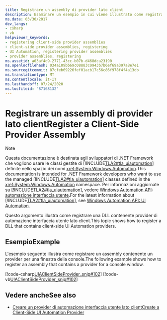 ```yaml
---
title: Registrare un assembly di provider lato client
description: Esaminare un esempio in cui viene illustrato come registrare una DLL contenente provider di automazione interfaccia utente lato client.
ms.date: 03/30/2017
dev_langs:
- csharp
- vb
helpviewer_keywords:
- registering client-side provider assemblies
- client-side provider assemblies, registering
- UI Automation, registering provider assemblies
- provider assemblies, registering
ms.assetid: a03af4d9-2771-43cc-b07b-d468dca23190
ms.openlocfilehash: 034a109bb69c08883c0943b7b6ef69a397a8e7e1
ms.sourcegitcommit: 87cfeb69226fef01acb17c56c86f978f4f4a13db
ms.translationtype: MT
ms.contentlocale: it-IT
ms.lasthandoff: 07/24/2020
ms.locfileid: "87168132"
---
```

# <a name="register-a-client-side-provider-assembly"></a><span data-ttu-id="6835b-103">Registrare un assembly di provider lato client</span><span class="sxs-lookup"><span data-stu-id="6835b-103">Register a Client-Side Provider Assembly</span></span>
> [!NOTE]
> <span data-ttu-id="6835b-104">Questa documentazione è destinata agli sviluppatori di .NET Framework che vogliono usare le classi gestite di [!INCLUDE[TLA2#tla_uiautomation](../../../includes/tla2sharptla-uiautomation-md.md)] definite nello spazio dei nomi <xref:System.Windows.Automation>.</span><span class="sxs-lookup"><span data-stu-id="6835b-104">This documentation is intended for .NET Framework developers who want to use the managed [!INCLUDE[TLA2#tla_uiautomation](../../../includes/tla2sharptla-uiautomation-md.md)] classes defined in the <xref:System.Windows.Automation> namespace.</span></span> <span data-ttu-id="6835b-105">Per informazioni aggiornate su [!INCLUDE[TLA2#tla_uiautomation](../../../includes/tla2sharptla-uiautomation-md.md)], vedere [Windows Automation API: automazione interfaccia utente](/windows/win32/winauto/entry-uiauto-win32).</span><span class="sxs-lookup"><span data-stu-id="6835b-105">For the latest information about [!INCLUDE[TLA2#tla_uiautomation](../../../includes/tla2sharptla-uiautomation-md.md)], see [Windows Automation API: UI Automation](/windows/win32/winauto/entry-uiauto-win32).</span></span>  
  
 <span data-ttu-id="6835b-106">Questo argomento illustra come registrare una DLL contenente provider di automazione interfaccia utente lato client.</span><span class="sxs-lookup"><span data-stu-id="6835b-106">This topic shows how to register a DLL that contains client-side UI Automation providers.</span></span>  
  
## <a name="example"></a><span data-ttu-id="6835b-107">Esempio</span><span class="sxs-lookup"><span data-stu-id="6835b-107">Example</span></span>  
 <span data-ttu-id="6835b-108">L'esempio seguente illustra come registrare un assembly contenente un provider per una finestra della console.</span><span class="sxs-lookup"><span data-stu-id="6835b-108">The following example shows how to register an assembly that contains a provider for a console window.</span></span>  
  
 [!code-csharp[UIAClientSideProvider_snip#102](../../../samples/snippets/csharp/VS_Snippets_Wpf/UIAClientSideProvider_snip/CSharp/CSClientProgram.cs#102)]
 [!code-vb[UIAClientSideProvider_snip#102](../../../samples/snippets/visualbasic/VS_Snippets_Wpf/UIAClientSideProvider_snip/visualbasic/csclientprogram.vb#102)]  
  
## <a name="see-also"></a><span data-ttu-id="6835b-109">Vedere anche</span><span class="sxs-lookup"><span data-stu-id="6835b-109">See also</span></span>

- [<span data-ttu-id="6835b-110">Creare un provider di automazione interfaccia utente lato client</span><span class="sxs-lookup"><span data-stu-id="6835b-110">Create a Client-Side UI Automation Provider</span></span>](create-a-client-side-ui-automation-provider.md)
